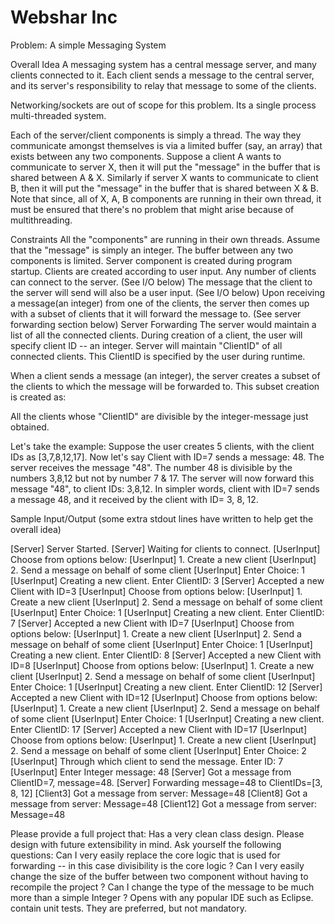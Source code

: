 Webshar Inc
===========

Problem: A simple Messaging System
 
Overall Idea
A messaging system has a central message server, and many clients connected to it. Each client sends a message to the central server, and its server's responsibility to relay that message to some of the clients. 
 
Networking/sockets are out of scope for this problem. Its a single process multi-threaded system.
 
Each of the server/client components is simply a thread. The way they communicate amongst themselves is via a limited buffer (say, an array) that exists between any two components. Suppose a client A wants to communicate to server X, then it will put the "message" in the buffer that is shared between A & X. Similarly if server X wants to communicate to client B, then it will put the "message" in the buffer that is shared between X & B. Note that since, all of X, A, B components are running in their own thread, it must be ensured that there's no problem that might arise because of multithreading.
 
Constraints
 All the "components" are running in their own threads.
Assume that the "message" is simply an integer.
The buffer between any two components is limited.
Server component is created during program startup. Clients are created according to user input. Any number of clients can connect to the server. (See I/O below)
The message that the client to the server will send will also be a user input. (See I/O below)
Upon receiving a message(an integer) from one of the clients, the server then comes up with a subset of clients that it will forward the message to. (See server forwarding section below)
Server Forwarding
The server would maintain a list of all the connected clients. During creation of a client, the user will specify client ID -- an integer. Server will maintain "ClientID" of all connected clients. This ClientID is specified by the user during runtime.
 
When a client sends a message (an integer), the server creates a subset of the clients to which the message will be forwarded to. This subset creation is created as:
 
All the clients whose "ClientID" are divisible by the integer-message just obtained.
 
Let's take the example: Suppose the user creates 5 clients, with the client IDs as [3,7,8,12,17]. Now let's say Client with ID=7 sends a message: 48. The server receives the message "48". The number 48 is divisible by the numbers 3,8,12 but not by number 7 & 17. The server will now forward this message "48", to client IDs: 3,8,12. In simpler words, client with ID=7 sends a message 48, and it received by the client with ID= 3, 8, 12.
 
Sample Input/Output
(some extra stdout lines have written to help get the overall idea)
 
[Server] Server Started.
[Server] Waiting for clients to connect.
[UserInput] Choose from options below:
[UserInput] 1. Create a new client
[UserInput] 2. Send a message on behalf of some client
[UserInput] Enter Choice: 1
[UserInput] Creating a new client. Enter ClientID: 3
[Server] Accepted a new Client with ID=3
[UserInput] Choose from options below:
[UserInput] 1. Create a new client
[UserInput] 2. Send a message on behalf of some client
[UserInput] Enter Choice: 1
[UserInput] Creating a new client. Enter ClientID: 7
[Server] Accepted a new Client with ID=7
[UserInput] Choose from options below:
[UserInput] 1. Create a new client
[UserInput] 2. Send a message on behalf of some client
[UserInput] Enter Choice: 1
[UserInput] Creating a new client. Enter ClientID: 8
[Server] Accepted a new Client with ID=8
[UserInput] Choose from options below:
[UserInput] 1. Create a new client
[UserInput] 2. Send a message on behalf of some client
[UserInput] Enter Choice: 1
[UserInput] Creating a new client. Enter ClientID: 12
[Server] Accepted a new Client with ID=12
[UserInput] Choose from options below:
[UserInput] 1. Create a new client
[UserInput] 2. Send a message on behalf of some client
[UserInput] Enter Choice: 1
[UserInput] Creating a new client. Enter ClientID: 17
[Server] Accepted a new Client with ID=17
[UserInput] Choose from options below:
[UserInput] 1. Create a new client
[UserInput] 2. Send a message on behalf of some client
[UserInput] Enter Choice: 2
[UserInput] Through which client to send the message. Enter ID: 7
[UserInput] Enter Integer message: 48
[Server] Got a message from ClientID=7, message=48.
[Server] Forwarding message=48 to ClientIDs=[3, 8, 12]
[Client3] Got a message from server: Message=48
[Client8] Got a message from server: Message=48
[Client12] Got a message from server: Message=48
 

Please provide a full project that:
Has a very clean class design. Please design with future extensibility in mind. Ask yourself the following questions:
Can I very easily replace the core logic that is used for forwarding -- in this case divisibility is the core logic ?
Can I very easily change the size of the buffer between two component without having to recompile the project ?
Can I change the type of the message to be much more than a simple Integer ?
Opens with any popular IDE such as Eclipse.
contain unit tests. They are preferred, but not mandatory.
